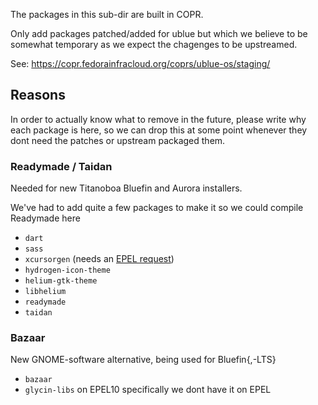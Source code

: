 The packages in this sub-dir are built in COPR.

Only add packages patched/added for ublue but which we believe to be somewhat temporary as we expect the chagenges to be upstreamed.

See: https://copr.fedorainfracloud.org/coprs/ublue-os/staging/

## Reasons

In order to actually know what to remove in the future, please write why each package is here, so we can drop this at some point whenever they dont need the patches or upstream packaged them.

### Readymade / Taidan

Needed for new Titanoboa Bluefin and Aurora installers.

We've had to add quite a few packages to make it so we could compile Readymade here

- `dart`
- `sass`
- `xcursorgen` (needs an [EPEL request](https://docs.fedoraproject.org/en-US/epel/epel-package-request/))
- `hydrogen-icon-theme`
- `helium-gtk-theme`
- `libhelium`
- `readymade`
- `taidan`

### Bazaar

New GNOME-software alternative, being used for Bluefin{,-LTS}

- `bazaar`
- `glycin-libs` on EPEL10 specifically we dont have it on EPEL
